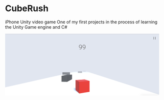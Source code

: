 # CubeRush
iPhone Unity video game
One of my first projects in the process of learning the Unity Game engine and C#

![CubeRush](CubeRush.png)
